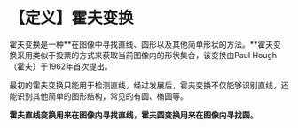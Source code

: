 # 【定义】霍夫变换



霍夫变换是一种**在图像中寻找直线、圆形以及其他简单形状的方法。**霍夫变换采用类似于投票的方式来获取当前图像内的形状集合，该变换由Paul Hough（霍夫）于1962年首次提出。

最初的霍夫变换只能用于检测直线，经过发展后，霍夫变换不仅能够识别直线，还能识别其他简单的图形结构，常见的有圆、椭圆等。

**霍夫直线变换用来在图像内寻找直线，霍夫圆变换用来在图像内寻找圆。**

